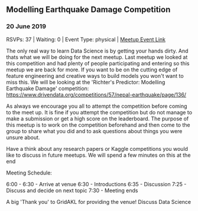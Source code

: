 ## Modelling Earthquake Damage Competition
### 20 June 2019
RSVPs: 37 | Waiting: 0 | Event Type: physical | [Meetup Event Link](https://www.meetup.com/Data-Science-Discussion-Auckland/events/260522688)

The only real way to learn Data Science is by getting your hands dirty. And thats what we will be doing for the next meetup. Last meetup we looked at this competition and had plenty of people participating and entering so this meetup we are back for more. If you want to be on the cutting edge of feature engineering and creative ways to build models you won't want to miss this. We will be looking at the 'Richter's Predictor: Modelling Earthquake Damage' competition: https://www.drivendata.org/competitions/57/nepal-earthquake/page/136/

As always we encourage you all to attempt the competition before coming to the meet up. It is fine if you attempt the competition but do not manage to make a submission or get a high score on the leaderboard. The purpose of this meetup is to work on the competition beforehand and then come to the group to share what you did and to ask questions about things you were unsure about.

Have a think about any research papers or Kaggle competitions you would like to discuss in future meetups. We will spend a few minutes on this at the end

Meeting Schedule:

6:00 - 6:30 - Arrive at venue
6:30 - Introductions
6:35 - Discussion
7:25 - Discuss and decide on next topic
7:30 - Meeting ends

A big 'Thank you' to GridAKL for providing the venue!
Discuss Data Science
